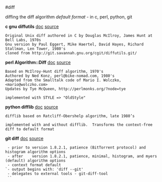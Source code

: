 #diff

diffing the diff algorithm *default format* - in c, perl, python, git

<b>c gnu diffutils</b>
[doc](http://www.gnu.org/software/diffutils/manual/diffutils.html#Detailed-Normal)
[source](https://github.com/press0/diff/blob/master/c/diffutils/src/diff.c)
``` 
Original Unix diff authored in C by Douglas McIlroy, James Hunt at Bell Labs, 1970s
Gnu version by Paul Eggert, Mike Haertel, David Hayes, Richard Stallman, Len Tower, 1980's
cloned from http://git.savannah.gnu.org/cgit/diffutils.git/
``` 


<b>perl Algorithm::Diff</b>
[doc](http://search.cpan.org/~tyemq/Algorithm-Diff-1.1902/lib/Algorithm/Diff.pm)
[source](http://cpansearch.perl.org/src/TYEMQ/Algorithm-Diff-1.1902/lib/Algorithm/Diff.pm)
``` 
Based on McIlroy-Hunt diff algorithm, 1970's
Authored by Ned Konz, perl@bike-nomad.com, 1980's
Adapted from the Smalltalk code of Mario I. Wolczko, <mario@wolczko.com>
Updates by Tye McQueen, http://perlmonks.org/?node=tye

implemented with STYLE => "OldStyle" 
```

<b>python difflib</b>
[doc](http://docs.python.org/2/library/difflib.html#difflib)
[source](http://hg.python.org/releasing/2.7.4/file/026ee0057e2d/Lib/difflib.py)
``` 
difflib based on Ratcliff-Obershelp algorithm, late 1980’s

implemented with and without difflib.  Transforms the context-free diff to default format
``` 

<b>git diff</b>
[doc](https://www.kernel.org/pub/software/scm/git/docs/git-diff.html)
[source](https://github.com/git/git)
``` 
 - prior to version 1.8.2.1, patience (BitTorrent protocol) and histogram algorithm options
 - after    version 1.8.2.1, patience, minimal, histogram, and myers (default) algorithm options
 - context format default
`- output begins with: 'diff --git'
 - delegates to external tools - git-diff-tool 
 `` 
